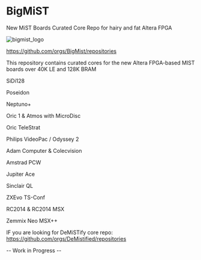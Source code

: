 # BigMiST
New MiST Boards Curated Core Repo for hairy and fat Altera FPGA

![bigmist_logo](https://github.com/user-attachments/assets/b354f360-3ef4-464c-86f2-f75a58fa8ab7)

https://github.com/orgs/BigMist/repositories

This repository contains curated cores for the new Altera FPGA-based MIST boards over 40K LE and 128K BRAM

SiDi128

Poseidon

Neptuno+




Oric 1 & Atmos with MicroDisc

Oric TeleStrat

Philips VideoPac / Odyssey 2

Adam Computer & Colecvision

Amstrad PCW

Jupiter Ace

Sinclair QL 

ZXEvo TS-Conf

RC2014 & RC2014 MSX

Zemmix Neo MSX++





IF you are looking for DeMiSTify core repo: https://github.com/orgs/DeMistified/repositories

-- Work in Progress --
